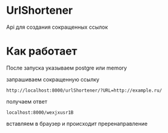 # UrlShortener
Api для создания сокращенных ссылок

# Как работает
После запуска указываем postgre или memory

запрашиваем сокращенную ссылку
```
http://localhost:8000/urlShortener/?URL=http://example.ru/
```
получаем ответ
```
localhost:8000/wexjxusr1B
```
вставляем в браузер и происходит преренаправление
